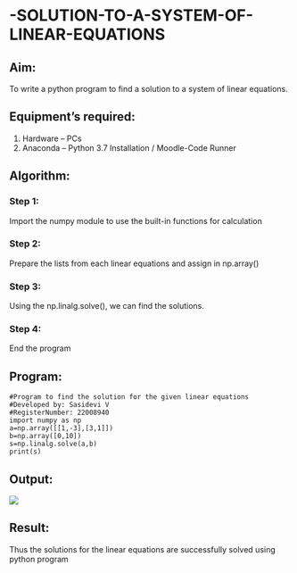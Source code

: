 # -SOLUTION-TO-A-SYSTEM-OF-LINEAR-EQUATIONS
## Aim:
To write a python program to find a solution to a system of linear equations.
## Equipment’s required:
1. 	Hardware – PCs
2. 	Anaconda – Python 3.7 Installation / Moodle-Code Runner
## Algorithm:
### Step 1: 
Import the numpy module to use the built-in functions for calculation
### Step 2: 
Prepare the lists from each linear equations and assign in np.array()
### Step 3: 
Using the np.linalg.solve(), we can find the solutions.
### Step 4: 
End the program
## Program:
```
#Program to find the solution for the given linear equations
#Developed by: Sasidevi V 
#RegisterNumber: 22008940
import numpy as np
a=np.array([[1,-3],[3,1]])
b=np.array([0,10])
s=np.linalg.solve(a,b)
print(s)
```
## Output:
![](/solutionout)

## Result: 
Thus the solutions for the linear equations are successfully solved using python program

